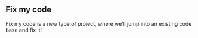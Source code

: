 ## Fix my code

Fix my code is a new type of project, where we’ll jump into an existing code base and fix it!

